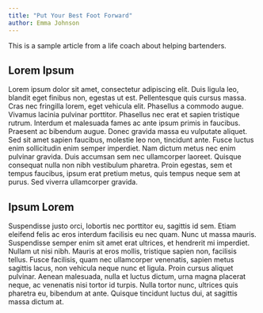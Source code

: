 ```yaml
---
title: "Put Your Best Foot Forward"
author: Emma Johnson
---
```


This is a sample article from a life coach about helping bartenders.

## Lorem Ipsum
Lorem ipsum dolor sit amet, consectetur adipiscing elit. Duis ligula leo, blandit eget finibus non, egestas ut est. Pellentesque quis cursus massa. Cras nec fringilla lorem, eget vehicula elit. Phasellus a commodo augue. Vivamus lacinia pulvinar porttitor. Phasellus nec erat et sapien tristique rutrum. Interdum et malesuada fames ac ante ipsum primis in faucibus. Praesent ac bibendum augue. Donec gravida massa eu vulputate aliquet. Sed sit amet sapien faucibus, molestie leo non, tincidunt ante. Fusce luctus enim sollicitudin enim semper imperdiet. Nam dictum metus nec enim pulvinar gravida. Duis accumsan sem nec ullamcorper laoreet. Quisque consequat nulla non nibh vestibulum pharetra. Proin egestas, sem et tempus faucibus, ipsum erat pretium metus, quis tempus neque sem at purus. Sed viverra ullamcorper gravida.

## Ipsum Lorem
Suspendisse justo orci, lobortis nec porttitor eu, sagittis id sem. Etiam eleifend felis ac eros interdum facilisis eu nec quam. Nunc ut massa mauris. Suspendisse semper enim sit amet erat ultrices, et hendrerit mi imperdiet. Nullam ut nisi nibh. Mauris at eros mollis, tristique sapien non, facilisis tellus. Fusce facilisis, quam nec ullamcorper venenatis, sapien metus sagittis lacus, non vehicula neque nunc et ligula. Proin cursus aliquet pulvinar. Aenean malesuada, nulla et luctus dictum, urna magna placerat neque, ac venenatis nisi tortor id turpis. Nulla tortor nunc, ultrices quis pharetra eu, bibendum at ante. Quisque tincidunt luctus dui, at sagittis massa dictum at.
